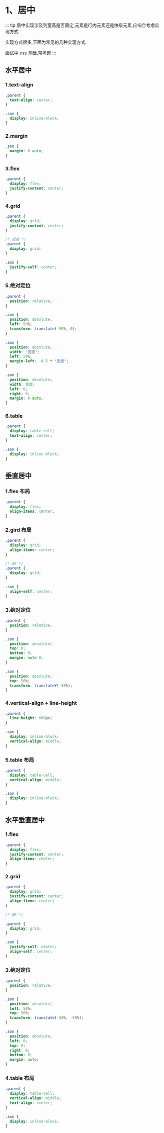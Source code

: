 # 1、居中

::: tip
居中实现涉及到宽高是否固定,元素是行内元素还是块级元素,应综合考虑实现方式.

实现方式很多,下面为常见的几种实现方式.

面试中 css 基础,常考题
:::

## 水平居中

### 1.text-align

```css
.parent {
  text-align: center;
}

.son {
  display: inline-block;
}
```

### 2.margin

```css
.son {
  margin: 0 auto;
}
```

### 3.flex

```css
.parent {
  display: flex;
  justify-content: center;
}
```

### 4.grid

```css
.parent {
  display: grid;
  justify-content: center;
}

/* 或者 */
.parent {
  display: grid;
}

.son {
  justify-self: center;
}
```

### 5.绝对定位

```css
.parent {
  position: relative;
}

.son {
  position: absolute;
  left: 50%;
  transform: translate(-50%, 0);
}

.son {
  position: absolute;
  width: "宽度";
  left: 50%;
  margin-left: -0.5 * "宽度";
}

.son {
  position: absolute;
  width: 宽度;
  left: 0;
  right: 0;
  margin: 0 auto;
}
```

### 6.table

```css
.parent {
  display: table-cell;
  text-align: center;
}

.son {
  display: inline-block;
}
```

## 垂直居中

### 1.flex 布局

```css
.parent {
  display: flex;
  align-items: center;
}
```

### 2.gird 布局

```css
.parent {
  display: grid;
  align-items: center;
}

/* OR */
.parent {
  display: grid;
}

.son {
  align-self: center;
}
```

### 3.绝对定位

```css
.parent {
  position: relative;
}

.son {
  position: absolute;
  top: 0;
  bottom: 0;
  margin: auto 0;
}

.son {
  position: absolute;
  top: 50%;
  transform: translateY(-50%);
}
```

### 4.vertical-align + line-height

```css
.parent {
  line-height: 600px;
}

.son {
  display: inline-block;
  vertical-align: middle;
}
```

### 5.table 布局

```css
.parent {
  display: table-cell;
  vertical-align: middle;
}

.son {
  display: inline-block;
}
```

## 水平垂直居中

### 1.flex

```css
.parent {
  display: flex;
  justify-content: center;
  align-items: center;
}
```

### 2.grid

```css
.parent {
  display: grid;
  justify-content: center;
  align-items: center;
}

/* OR */

.parent {
  display: grid;
}

.son {
  justify-self: center;
  align-self: center;
}
```

### 3.绝对定位

```css
.parent {
  position: relative;
}

.son {
  position: absolute;
  left: 50%;
  top: 50%;
  transform: translate(-50%, -50%);
}

.son {
  position: absolute;
  left: 0;
  top: 0;
  right: 0;
  bottom: 0;
  margin: auto;
}
```

### 4.table 布局

```css
.parent {
  display: table-cell;
  vertical-align: middle;
  text-align: center;
}

.son {
  display: inline-block;
}
```
